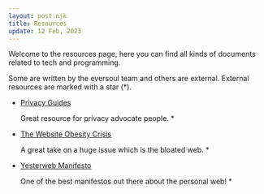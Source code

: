 ```yaml
---
layout: post.njk
title: Resources
update: 12 Feb, 2023
---
```


Welcome to the resources page, here you can find all kinds of documents related to tech and programming.

Some are written by the eversoul team and others are external. External resources are marked with a star (\*).

<ul class="link__list">
<li>
<a href="https://www.privacyguides.org/">Privacy Guides</a>
<p>Great resource for privacy advocate people. *</p>
</li>
<li>
<a href="https://idlewords.com/talks/website_obesity.htm">The Website Obesity Crisis</a>
<p>A great take on a huge issue which is the bloated web. *</p>
</li>
<li>
<a href="https://yesterweb.org/manifesto/">Yesterweb Manifesto</a>
<p>One of the best manifestos out there about the personal web! *</p>
</li>
</ul>

